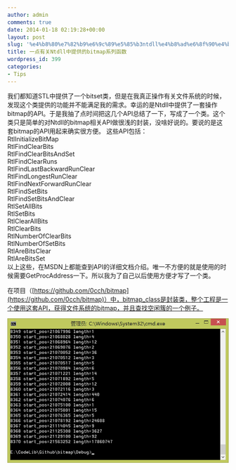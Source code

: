 ```yaml
---
author: admin
comments: true
date: 2014-01-18 02:19:28+00:00
layout: post
slug: '%e4%b8%80%e7%82%b9%e6%9c%89%e5%85%b3ntdll%e4%b8%ad%e6%8f%90%e4%be%9b%e7%9a%84bitmap%e7%b3%bb%e5%88%97%e5%87%bd%e6%95%b0'
title: 一点有关Ntdll中提供的bitmap系列函数
wordpress_id: 399
categories:
- Tips
---
```


我们都知道STL中提供了一个bitset类，但是在我真正操作有关文件系统的时候，发现这个类提供的功能并不能满足我的需求。幸运的是Ntdll中提供了一套操作bitmap的API。于是我抽了点时间把这几个API总结了一下，写成了一个类。这个类只是简单的对Ntdll的bitmap相关API做很浅的封装，没啥好说的。要说的是这套bitmap的API用起来确实很方便。
这些API包括：  
RtlInitializeBitMap  
RtlFindClearBits  
RtlFindClearBitsAndSet  
RtlFindClearRuns  
RtlFindLastBackwardRunClear  
RtlFindLongestRunClear  
RtlFindNextForwardRunClear  
RtlFindSetBits  
RtlFindSetBitsAndClear  
RtlSetAllBits  
RtlSetBits  
RtlClearAllBits  
RtlClearBits  
RtlNumberOfClearBits  
RtlNumberOfSetBits  
RtlAreBitsClear  
RtlAreBitsSet  
以上这些，在MSDN上都能查到API的详细文档介绍。唯一不方便的就是使用的时候需要GetProcAddress一下。所以我为了自己以后使用方便才写了一个类。

在项目（[https://github.com/0cch/bitmap](https://github.com/0cch/bitmap)）中，bitmap_class是封装类，整个工程是一个使用这套API，获得文件系统的bitmap，并且查找空闲簇的一个例子。

[![2014-01-18_101801](/uploads/2014/01/2014-01-18_101801.png)](/uploads/2014/01/2014-01-18_101801.png)
